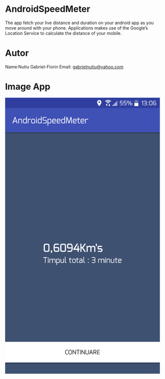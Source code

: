 # AndroidSpeedMeter
The app fetch your live distance and duration on your android app as you move around with your phone.
Applications makes use of the Google’s Location Service to calculate the distance of your mobile.

# Autor
Name:Nutiu Gabriel-Florin
Email: gabrielnutiu@yahoo.com

# Image App 
![alt text](https://github.com/gabrielnutiu/gabrielnutiu.github.io/blob/master/27661994_859312204251082_935403586_n.png "Logo Title Text 1")

